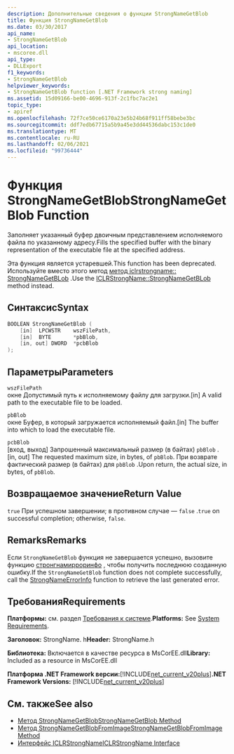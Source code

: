```yaml
---
description: Дополнительные сведения о функции StrongNameGetBlob
title: Функция StrongNameGetBlob
ms.date: 03/30/2017
api_name:
- StrongNameGetBlob
api_location:
- mscoree.dll
api_type:
- DLLExport
f1_keywords:
- StrongNameGetBlob
helpviewer_keywords:
- StrongNameGetBlob function [.NET Framework strong naming]
ms.assetid: 15d09166-be00-4696-913f-2c1fbc7ac2e1
topic_type:
- apiref
ms.openlocfilehash: 72f7ce50ce6170a23e5b24b68f911ff58bebe3bc
ms.sourcegitcommit: ddf7edb67715a5b9a45e3dd44536dabc153c1de0
ms.translationtype: MT
ms.contentlocale: ru-RU
ms.lasthandoff: 02/06/2021
ms.locfileid: "99736444"
---
```

# <a name="strongnamegetblob-function"></a><span data-ttu-id="fd50c-103">Функция StrongNameGetBlob</span><span class="sxs-lookup"><span data-stu-id="fd50c-103">StrongNameGetBlob Function</span></span>

<span data-ttu-id="fd50c-104">Заполняет указанный буфер двоичным представлением исполняемого файла по указанному адресу.</span><span class="sxs-lookup"><span data-stu-id="fd50c-104">Fills the specified buffer with the binary representation of the executable file at the specified address.</span></span>  
  
 <span data-ttu-id="fd50c-105">Эта функция является устаревшей.</span><span class="sxs-lookup"><span data-stu-id="fd50c-105">This function has been deprecated.</span></span> <span data-ttu-id="fd50c-106">Используйте вместо этого метод [метод iclrstrongname:: StrongNameGetBLob](../hosting/iclrstrongname-strongnamegetblob-method.md) .</span><span class="sxs-lookup"><span data-stu-id="fd50c-106">Use the [ICLRStrongName::StrongNameGetBLob](../hosting/iclrstrongname-strongnamegetblob-method.md) method instead.</span></span>  
  
## <a name="syntax"></a><span data-ttu-id="fd50c-107">Синтаксис</span><span class="sxs-lookup"><span data-stu-id="fd50c-107">Syntax</span></span>  
  
```cpp  
BOOLEAN StrongNameGetBlob (  
    [in]  LPCWSTR    wszFilePath,  
    [in]  BYTE       *pbBlob,  
    [in, out] DWORD  *pcbBlob  
);  
```  
  
## <a name="parameters"></a><span data-ttu-id="fd50c-108">Параметры</span><span class="sxs-lookup"><span data-stu-id="fd50c-108">Parameters</span></span>  

 `wszFilePath`  
 <span data-ttu-id="fd50c-109">окне Допустимый путь к исполняемому файлу для загрузки.</span><span class="sxs-lookup"><span data-stu-id="fd50c-109">[in] A valid path to the executable file to be loaded.</span></span>  
  
 `pbBlob`  
 <span data-ttu-id="fd50c-110">окне Буфер, в который загружается исполняемый файл.</span><span class="sxs-lookup"><span data-stu-id="fd50c-110">[in] The buffer into which to load the executable file.</span></span>  
  
 `pcbBlob`  
 <span data-ttu-id="fd50c-111">[вход, выход] Запрошенный максимальный размер (в байтах) `pbBlob` .</span><span class="sxs-lookup"><span data-stu-id="fd50c-111">[in, out] The requested maximum size, in bytes, of `pbBlob`.</span></span> <span data-ttu-id="fd50c-112">При возврате фактический размер (в байтах) для `pbBlob` .</span><span class="sxs-lookup"><span data-stu-id="fd50c-112">Upon return, the actual size, in bytes, of `pbBlob`.</span></span>  
  
## <a name="return-value"></a><span data-ttu-id="fd50c-113">Возвращаемое значение</span><span class="sxs-lookup"><span data-stu-id="fd50c-113">Return Value</span></span>  

 <span data-ttu-id="fd50c-114">`true` При успешном завершении; в противном случае — `false` .</span><span class="sxs-lookup"><span data-stu-id="fd50c-114">`true` on successful completion; otherwise, `false`.</span></span>  
  
## <a name="remarks"></a><span data-ttu-id="fd50c-115">Remarks</span><span class="sxs-lookup"><span data-stu-id="fd50c-115">Remarks</span></span>  

 <span data-ttu-id="fd50c-116">Если `StrongNameGetBlob` функция не завершается успешно, вызовите функцию [стронгнамирроринфо](strongnameerrorinfo-function.md) , чтобы получить последнюю созданную ошибку.</span><span class="sxs-lookup"><span data-stu-id="fd50c-116">If the `StrongNameGetBlob` function does not complete successfully, call the [StrongNameErrorInfo](strongnameerrorinfo-function.md) function to retrieve the last generated error.</span></span>  
  
## <a name="requirements"></a><span data-ttu-id="fd50c-117">Требования</span><span class="sxs-lookup"><span data-stu-id="fd50c-117">Requirements</span></span>  

 <span data-ttu-id="fd50c-118">**Платформы:** см. раздел [Требования к системе](../../get-started/system-requirements.md).</span><span class="sxs-lookup"><span data-stu-id="fd50c-118">**Platforms:** See [System Requirements](../../get-started/system-requirements.md).</span></span>  
  
 <span data-ttu-id="fd50c-119">**Заголовок:** StrongName. h</span><span class="sxs-lookup"><span data-stu-id="fd50c-119">**Header:** StrongName.h</span></span>  
  
 <span data-ttu-id="fd50c-120">**Библиотека:** Включается в качестве ресурса в MsCorEE.dll</span><span class="sxs-lookup"><span data-stu-id="fd50c-120">**Library:** Included as a resource in MsCorEE.dll</span></span>  
  
 <span data-ttu-id="fd50c-121">**Платформа .NET Framework версии:**[!INCLUDE[net_current_v20plus](../../../../includes/net-current-v20plus-md.md)]</span><span class="sxs-lookup"><span data-stu-id="fd50c-121">**.NET Framework Versions:** [!INCLUDE[net_current_v20plus](../../../../includes/net-current-v20plus-md.md)]</span></span>  
  
## <a name="see-also"></a><span data-ttu-id="fd50c-122">См. также</span><span class="sxs-lookup"><span data-stu-id="fd50c-122">See also</span></span>

- [<span data-ttu-id="fd50c-123">Метод StrongNameGetBlob</span><span class="sxs-lookup"><span data-stu-id="fd50c-123">StrongNameGetBlob Method</span></span>](../hosting/iclrstrongname-strongnamegetblob-method.md)
- [<span data-ttu-id="fd50c-124">Метод StrongNameGetBlobFromImage</span><span class="sxs-lookup"><span data-stu-id="fd50c-124">StrongNameGetBlobFromImage Method</span></span>](../hosting/iclrstrongname-strongnamegetblobfromimage-method.md)
- [<span data-ttu-id="fd50c-125">Интерфейс ICLRStrongName</span><span class="sxs-lookup"><span data-stu-id="fd50c-125">ICLRStrongName Interface</span></span>](../hosting/iclrstrongname-interface.md)
